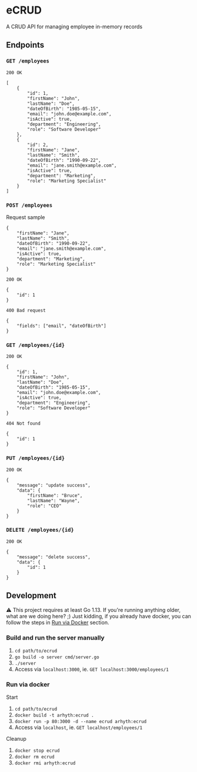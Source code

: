 eCRUD
===
A CRUD API for managing employee in-memory records

## Endpoints
### `GET /employees`
`200 OK`
```
[
    {
        "id": 1,
        "firstName": "John",
        "lastName": "Doe",
        "dateOfBirth": "1985-05-15",
        "email": "john.doe@example.com",
        "isActive": true,
        "department": "Engineering",
        "role": "Software Developer"
    },
    {
        "id": 2,
        "firstName": "Jane",
        "lastName": "Smith",
        "dateOfBirth": "1990-09-22",
        "email": "jane.smith@example.com",
        "isActive": true,
        "department": "Marketing",
        "role": "Marketing Specialist"
    }
]
```
### `POST /employees`
Request sample
```
{
    "firstName": "Jane",
    "lastName": "Smith",
    "dateOfBirth": "1990-09-22",
    "email": "jane.smith@example.com",
    "isActive": true,
    "department": "Marketing",
    "role": "Marketing Specialist"
}
```
`200 OK`
```
{
    "id": 1
}
```
`400 Bad request`
```
{
    "fields": ["email", "dateOfBirth"]
}
```
### `GET /employees/{id}`
`200 OK`
```
{
    "id": 1,
    "firstName": "John",
    "lastName": "Doe",
    "dateOfBirth": "1985-05-15",
    "email": "john.doe@example.com",
    "isActive": true,
    "department": "Engineering",
    "role": "Software Developer"
}
```
`404 Not found`
```
{
    "id": 1
}
```
### `PUT /employees/{id}`
`200 OK`
```
{
    "message": "update success",
    "data": {
        "firstName": "Bruce",
        "lastName": "Wayne",
        "role": "CEO"
    }
}
```
### `DELETE /employees/{id}`
`200 OK`
```
{
    "message": "delete success",
    "data": {
        "id": 1
    }
}
```

## Development

:warning: This project requires at least Go 1.13. If you're running anything older, what are we doing here? ;) Just kidding, if you already have docker, you can follow the steps in [Run via Docker](#run-via-docker) section.

### Build and run the server manually
1. `cd path/to/ecrud`
2. `go build -o server cmd/server.go`
3. `./server`
4. Access via `localhost:3000`, ie. `GET localhost:3000/employees/1`

### Run via docker
Start
1. `cd path/to/ecrud`
2. `docker build -t arhyth:ecrud .`
3. `docker run -p 80:3000 -d --name ecrud arhyth:ecrud`
4. Access via `localhost`, ie. `GET localhost/employees/1`

Cleanup
1. `docker stop ecrud`
2. `docker rm ecrud`
3. `docker rmi arhyth:ecrud`